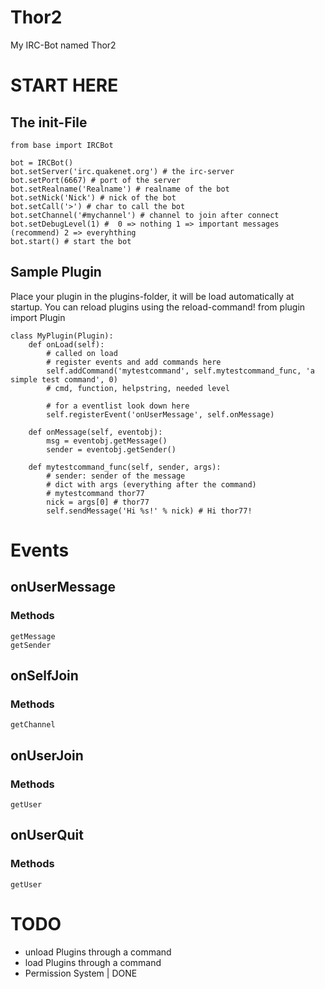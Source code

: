 Thor2
=====

My IRC-Bot named Thor2

START HERE
==========
## The init-File
    from base import IRCBot
    
    bot = IRCBot()
    bot.setServer('irc.quakenet.org') # the irc-server
    bot.setPort(6667) # port of the server
    bot.setRealname('Realname') # realname of the bot
    bot.setNick('Nick') # nick of the bot
    bot.setCall('>') # char to call the bot
    bot.setChannel('#mychannel') # channel to join after connect
    bot.setDebugLevel(1) #  0 => nothing 1 => important messages (recommend) 2 => everyhthing
    bot.start() # start the bot
    
## Sample Plugin
Place your plugin in the plugins-folder, it will be load automatically at startup.
You can reload plugins using the reload-command!
    from plugin import Plugin
    
    class MyPlugin(Plugin):
        def onLoad(self):
            # called on load
            # register events and add commands here
            self.addCommand('mytestcommand', self.mytestcommand_func, 'a simple test command', 0)
            # cmd, function, helpstring, needed level
            
            # for a eventlist look down here
            self.registerEvent('onUserMessage', self.onMessage)
            
        def onMessage(self, eventobj):
            msg = eventobj.getMessage()
            sender = eventobj.getSender()
            
        def mytestcommand_func(self, sender, args):
            # sender: sender of the message
            # dict with args (everything after the command)
            # mytestcommand thor77
            nick = args[0] # thor77
            self.sendMessage('Hi %s!' % nick) # Hi thor77!

Events
======
## onUserMessage
### Methods
    getMessage  
    getSender
## onSelfJoin
### Methods
    getChannel
## onUserJoin
### Methods
    getUser
## onUserQuit
### Methods
    getUser

TODO
====
- unload Plugins through a command
- load Plugins through a command
- Permission System | DONE
